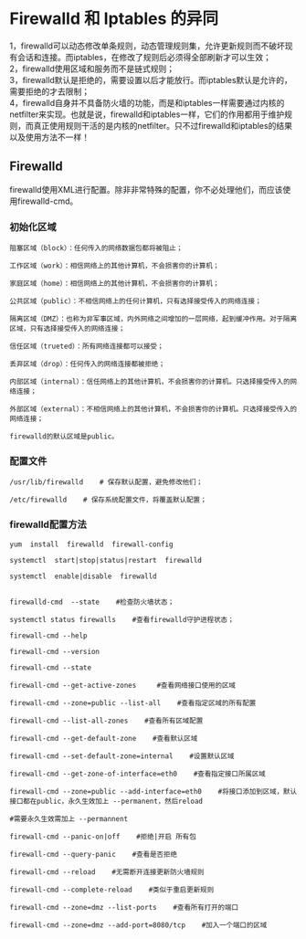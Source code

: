 # Firewalld 和 Iptables 的异同

1，firewalld可以动态修改单条规则，动态管理规则集，允许更新规则而不破坏现有会话和连接。而iptables，在修改了规则后必须得全部刷新才可以生效；  
2，firewalld使用区域和服务而不是链式规则；  
3，firewalld默认是拒绝的，需要设置以后才能放行。而iptables默认是允许的，需要拒绝的才去限制；  
4，firewalld自身并不具备防火墙的功能，而是和iptables一样需要通过内核的netfilter来实现。也就是说，firewalld和iptables一样，它们的作用都用于维护规则，而真正使用规则干活的是内核的netfilter。只不过firewalld和iptables的结果以及使用方法不一样！  

## Firewalld

firewalld使用XML进行配置。除非非常特殊的配置，你不必处理他们，而应该使用firewalld-cmd。

### 初始化区域

```
阻塞区域（block）：任何传入的网络数据包都将被阻止；

工作区域（work）：相信网络上的其他计算机，不会损害你的计算机；

家庭区域（home）：相信网络上的其他计算机，不会损害你的计算机；

公共区域（public）：不相信网络上的任何计算机，只有选择接受传入的网络连接；

隔离区域（DMZ）：也称为非军事区域，内外网络之间增加的一层网络，起到缓冲作用。对于隔离区域，只有选择接受传入的网络连接；

信任区域（trueted）：所有网络连接都可以接受；

丢弃区域（drop）：任何传入的网络连接都被拒绝；

内部区域（internal）：信任网络上的其他计算机，不会损害你的计算机。只选择接受传入的网络连接；

外部区域（external）：不相信网络上的其他计算机，不会损害你的计算机。只选择接受传入的网络连接；

firewalld的默认区域是public。
```

### 配置文件

```
/usr/lib/firewalld    # 保存默认配置，避免修改他们；

/etc/firewalld    # 保存系统配置文件，将覆盖默认配置；
```

### firewalld配置方法

```
yum  install  firewalld  firewall-config

systemctl  start|stop|status|restart  firewalld

systemctl  enable|disable  firewalld 


firewalld-cmd  --state    #检查防火墙状态；

systemctl status firewalls    #查看firewalld守护进程状态；

firewall-cmd --help

firewall-cmd --version

firewall-cmd --state

firewall-cmd --get-active-zones     #查看网络接口使用的区域

firewall-cmd --zone=public --list-all    #查看指定区域的所有配置

firewall-cmd --list-all-zones    #查看所有区域配置

firewall-cmd --get-default-zone    #查看默认区域

firewall-cmd --set-default-zone=internal    #设置默认区域

firewall-cmd --get-zone-of-interface=eth0    #查看指定接口所属区域

firewall-cmd --zone=public --add-interface=eth0    #将接口添加到区域，默认接口都在public，永久生效加上 --permanent，然后reload

#需要永久生效需加上 --permannent

firewall-cmd --panic-on|off    #拒绝|开启 所有包

firewall-cmd --query-panic    #查看是否拒绝

firewall-cmd --reload    #无需断开连接更新防火墙规则

firewall-cmd --complete-reload    #类似于重启更新规则

firewall-cmd --zone=dmz --list-ports    #查看所有打开的端口

firewall-cmd --zone=dmz --add-port=8080/tcp    #加入一个端口的区域
```